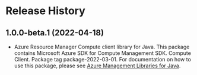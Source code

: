 # Release History

## 1.0.0-beta.1 (2022-04-18)

- Azure Resource Manager Compute client library for Java. This package contains Microsoft Azure SDK for Compute Management SDK. Compute Client. Package tag package-2022-03-01. For documentation on how to use this package, please see [Azure Management Libraries for Java](https://aka.ms/azsdk/java/mgmt).
